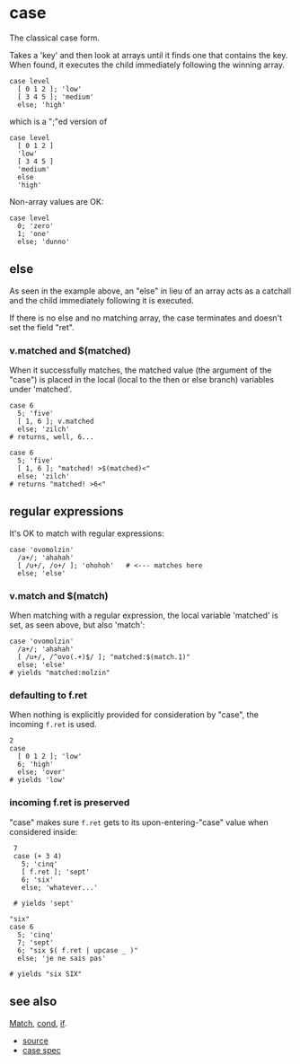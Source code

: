 
# case

The classical case form.

Takes a 'key' and then look at arrays until it finds one that contains
the key. When found, it executes the child immediately following the
winning array.

```
case level
  [ 0 1 2 ]; 'low'
  [ 3 4 5 ]; 'medium'
  else; 'high'
```
which is a ";"ed version of
```
case level
  [ 0 1 2 ]
  'low'
  [ 3 4 5 ]
  'medium'
  else
  'high'
```

Non-array values are OK:
```
case level
  0; 'zero'
  1; 'one'
  else; 'dunno'
```

## else

As seen in the example above, an "else" in lieu of an array acts as
a catchall and the child immediately following it is executed.

If there is no else and no matching array, the case terminates and
doesn't set the field "ret".

### v.matched and $(matched)

When it successfully matches, the matched value (the argument of the
"case") is placed in the local (local to the then or else branch)
variables under 'matched'.

```
case 6
  5; 'five'
  [ 1, 6 ]; v.matched
  else; 'zilch'
# returns, well, 6...
```

```
case 6
  5; 'five'
  [ 1, 6 ]; "matched! >$(matched)<"
  else; 'zilch'
# returns "matched! >6<"
```

## regular expressions

It's OK to match with regular expressions:
```
case 'ovomolzin'
  /a+/; 'ahahah'
  [ /u+/, /o+/ ]; 'ohohoh'   # <--- matches here
  else; 'else'
```

### v.match and $(match)

When matching with a regular expression, the local variable 'matched' is
set, as seen above, but also 'match':

```
case 'ovomolzin'
  /a+/; 'ahahah'
  [ /u+/, /^ovo(.+)$/ ]; "matched:$(match.1)"
  else; 'else'
# yields "matched:molzin"
```

### defaulting to f.ret

When nothing is explicitly provided for consideration by "case", the
incoming `f.ret` is used.

```
2
case
  [ 0 1 2 ]; 'low'
  6; 'high'
  else; 'over'
# yields 'low'
```

### incoming f.ret is preserved

"case" makes sure `f.ret` gets to its upon-entering-"case" value
when considered inside:

```
 7
 case (+ 3 4)
   5; 'cinq'
   [ f.ret ]; 'sept'
   6; 'six'
   else; 'whatever...'

 # yields 'sept'
```

```
"six"
case 6
  5; 'cinq'
  7; 'sept'
  6; "six $( f.ret | upcase _ )"
  else; 'je ne sais pas'

# yields "six SIX"
```

## see also

[Match](match.md), [cond](cond.md), [if](if.md).


* [source](https://github.com/floraison/flor/tree/master/lib/flor/pcore/case.rb)
* [case spec](https://github.com/floraison/flor/tree/master/spec/pcore/case_spec.rb)

